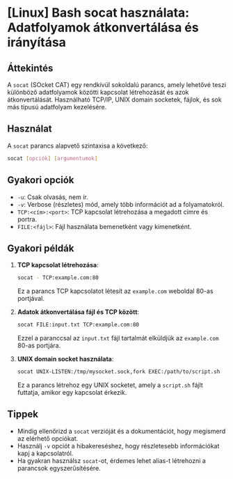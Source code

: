 # [Linux] Bash socat használata: Adatfolyamok átkonvertálása és irányítása

## Áttekintés
A `socat` (SOcket CAT) egy rendkívül sokoldalú parancs, amely lehetővé teszi különböző adatfolyamok közötti kapcsolat létrehozását és azok átkonvertálását. Használható TCP/IP, UNIX domain socketek, fájlok, és sok más típusú adatfolyam kezelésére.

## Használat
A `socat` parancs alapvető szintaxisa a következő:

```bash
socat [opciók] [argumentumok]
```

## Gyakori opciók
- `-u`: Csak olvasás, nem ír.
- `-v`: Verbose (részletes) mód, amely több információt ad a folyamatokról.
- `TCP:<cím>:<port>`: TCP kapcsolat létrehozása a megadott címre és portra.
- `FILE:<fájl>`: Fájl használata bemenetként vagy kimenetként.

## Gyakori példák
1. **TCP kapcsolat létrehozása**:
   ```bash
   socat - TCP:example.com:80
   ```
   Ez a parancs TCP kapcsolatot létesít az `example.com` weboldal 80-as portjával.

2. **Adatok átkonvertálása fájl és TCP között**:
   ```bash
   socat FILE:input.txt TCP:example.com:80
   ```
   Ezzel a paranccsal az `input.txt` fájl tartalmát elküldjük az `example.com` 80-as portjára.

3. **UNIX domain socket használata**:
   ```bash
   socat UNIX-LISTEN:/tmp/mysocket.sock,fork EXEC:/path/to/script.sh
   ```
   Ez a parancs létrehoz egy UNIX socketet, amely a `script.sh` fájlt futtatja, amikor egy kapcsolat érkezik.

## Tippek
- Mindig ellenőrizd a `socat` verzióját és a dokumentációt, hogy megismerd az elérhető opciókat.
- Használj `-v` opciót a hibakereséshez, hogy részletesebb információkat kapj a kapcsolatról.
- Ha gyakran használsz `socat`-ot, érdemes lehet alias-t létrehozni a parancsok egyszerűsítésére.